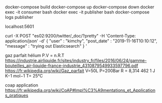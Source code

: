 docker-compose build
docker-compose up
docker-compose down
docker exec -it consumer bash
docker exec -it publisher bash
docker-compose logs publisher

localhost:5601

curl -X POST "es02:9200/twitter/_doc/?pretty" -H 'Content-Type: application/json' -d'
{
    "user" : "kimchy",
    "post_date" : "2019-11-16T10:10:12",
    "message" : "trying out Elasticsearch"
}
'


gaz parfait hélium
P.V = n.R.T
https://industrie.airliquide.fr/sites/industry_fr/files/2016/06/24/gamme-bouteilles_air-liquide-france-industrie_4310879549933597796.pdf
https://fr.wikipedia.org/wiki/Gaz_parfait
V=50L
P=200Bar
R = 8,314 462 1 J K−1 mol−1
T= 25°C

coap application https://fr.wikipedia.org/wiki/CoAP#Impl%C3%A9mentations_et_Applications_pratiques

